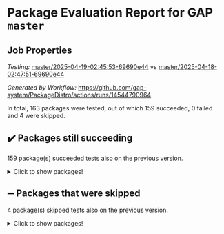 # Package Evaluation Report for GAP `master`

## Job Properties

*Testing:* [master/2025-04-19-02:45:53-69690e44](https://github.com/gap-system/PackageDistro/blob/data/reports/master/2025-04-19-02:45:53-69690e44) vs [master/2025-04-18-02:47:51-69690e44](https://github.com/gap-system/PackageDistro/blob/data/reports/master/2025-04-18-02:47:51-69690e44)

*Generated by Workflow:* https://github.com/gap-system/PackageDistro/actions/runs/14544790964

In total, 163 packages were tested, out of which 159 succeeded, 0 failed and 4 were skipped.

## :heavy_check_mark: Packages still succeeding

159 package(s) succeeded tests also on the previous version.
<details><summary>Click to show packages!</summary>

- 4ti2interface 2024.11-01 [(success)](https://github.com/gap-system/PackageDistro/actions/runs/14544790964/job/40808848018)
- ace 5.7.0 [(success)](https://github.com/gap-system/PackageDistro/actions/runs/14544790964/job/40808848140)
- aclib 1.3.2 [(success)](https://github.com/gap-system/PackageDistro/actions/runs/14544790964/job/40808848294)
- agt 0.3.1 [(success)](https://github.com/gap-system/PackageDistro/actions/runs/14544790964/job/40808848455)
- alco 1.1.1 [(success)](https://github.com/gap-system/PackageDistro/actions/runs/14544790964/job/40808848634)
- alnuth 3.2.1 [(success)](https://github.com/gap-system/PackageDistro/actions/runs/14544790964/job/40808848822)
- anupq 3.3.1 [(success)](https://github.com/gap-system/PackageDistro/actions/runs/14544790964/job/40808848973)
- atlasrep 2.1.9 [(success)](https://github.com/gap-system/PackageDistro/actions/runs/14544790964/job/40808849209)
- autodoc 2023.06.19 [(success)](https://github.com/gap-system/PackageDistro/actions/runs/14544790964/job/40808851847)
- automata 1.16 [(success)](https://github.com/gap-system/PackageDistro/actions/runs/14544790964/job/40808852240)
- automgrp 1.3.3 [(success)](https://github.com/gap-system/PackageDistro/actions/runs/14544790964/job/40808852535)
- autpgrp 1.11.1 [(success)](https://github.com/gap-system/PackageDistro/actions/runs/14544790964/job/40808854066)
- cap 2025.04-04 [(success)](https://github.com/gap-system/PackageDistro/actions/runs/14544790964/job/40808854567)
- caratinterface 2.3.7 [(success)](https://github.com/gap-system/PackageDistro/actions/runs/14544790964/job/40808854684)
- cddinterface 2024.09.02 [(success)](https://github.com/gap-system/PackageDistro/actions/runs/14544790964/job/40808854842)
- circle 1.6.6 [(success)](https://github.com/gap-system/PackageDistro/actions/runs/14544790964/job/40808855063)
- classicpres 1.22 [(success)](https://github.com/gap-system/PackageDistro/actions/runs/14544790964/job/40808855210)
- cohomolo 1.6.11 [(success)](https://github.com/gap-system/PackageDistro/actions/runs/14544790964/job/40808855326)
- congruence 1.2.7 [(success)](https://github.com/gap-system/PackageDistro/actions/runs/14544790964/job/40808855461)
- corefreesub 0.6 [(success)](https://github.com/gap-system/PackageDistro/actions/runs/14544790964/job/40808855582)
- corelg 1.57 [(success)](https://github.com/gap-system/PackageDistro/actions/runs/14544790964/job/40808855708)
- crime 1.6 [(success)](https://github.com/gap-system/PackageDistro/actions/runs/14544790964/job/40808855830)
- crisp 1.4.6 [(success)](https://github.com/gap-system/PackageDistro/actions/runs/14544790964/job/40808855994)
- crypting 0.10.5 [(success)](https://github.com/gap-system/PackageDistro/actions/runs/14544790964/job/40808856123)
- cryst 4.1.27 [(success)](https://github.com/gap-system/PackageDistro/actions/runs/14544790964/job/40808856279)
- crystcat 1.1.10 [(success)](https://github.com/gap-system/PackageDistro/actions/runs/14544790964/job/40808856412)
- ctbllib 1.3.9 [(success)](https://github.com/gap-system/PackageDistro/actions/runs/14544790964/job/40808856534)
- cubefree 1.20 [(success)](https://github.com/gap-system/PackageDistro/actions/runs/14544790964/job/40808856679)
- curlinterface 2.4.0 [(success)](https://github.com/gap-system/PackageDistro/actions/runs/14544790964/job/40808856815)
- cvec 2.8.3 [(success)](https://github.com/gap-system/PackageDistro/actions/runs/14544790964/job/40808856922)
- datastructures 0.3.1 [(success)](https://github.com/gap-system/PackageDistro/actions/runs/14544790964/job/40808857080)
- deepthought 1.0.8 [(success)](https://github.com/gap-system/PackageDistro/actions/runs/14544790964/job/40808857185)
- design 1.8.2 [(success)](https://github.com/gap-system/PackageDistro/actions/runs/14544790964/job/40808857327)
- difsets 2.3.1 [(success)](https://github.com/gap-system/PackageDistro/actions/runs/14544790964/job/40808857463)
- digraphs 1.10.0 [(success)](https://github.com/gap-system/PackageDistro/actions/runs/14544790964/job/40808857608)
- edim 1.3.8 [(success)](https://github.com/gap-system/PackageDistro/actions/runs/14544790964/job/40808857749)
- example 4.4.0 [(success)](https://github.com/gap-system/PackageDistro/actions/runs/14544790964/job/40808857873)
- examplesforhomalg 2023.10-01 [(success)](https://github.com/gap-system/PackageDistro/actions/runs/14544790964/job/40808858011)
- factint 1.6.3 [(success)](https://github.com/gap-system/PackageDistro/actions/runs/14544790964/job/40808858112)
- ferret 1.0.14 [(success)](https://github.com/gap-system/PackageDistro/actions/runs/14544790964/job/40808858245)
- fga 1.5.0 [(success)](https://github.com/gap-system/PackageDistro/actions/runs/14544790964/job/40808858383)
- fining 1.5.6 [(success)](https://github.com/gap-system/PackageDistro/actions/runs/14544790964/job/40808858522)
- float 1.0.7 [(success)](https://github.com/gap-system/PackageDistro/actions/runs/14544790964/job/40808858644)
- format 1.4.4 [(success)](https://github.com/gap-system/PackageDistro/actions/runs/14544790964/job/40808858760)
- forms 1.2.12 [(success)](https://github.com/gap-system/PackageDistro/actions/runs/14544790964/job/40808858884)
- fplsa 1.2.6 [(success)](https://github.com/gap-system/PackageDistro/actions/runs/14544790964/job/40808859036)
- fr 2.4.13 [(success)](https://github.com/gap-system/PackageDistro/actions/runs/14544790964/job/40808859150)
- francy 2.0.3 [(success)](https://github.com/gap-system/PackageDistro/actions/runs/14544790964/job/40808859281)
- fwtree 1.3 [(success)](https://github.com/gap-system/PackageDistro/actions/runs/14544790964/job/40808859418)
- gapdoc 1.6.7 [(success)](https://github.com/gap-system/PackageDistro/actions/runs/14544790964/job/40808859538)
- gauss 2024.11-01 [(success)](https://github.com/gap-system/PackageDistro/actions/runs/14544790964/job/40808859627)
- gaussforhomalg 2024.08-01 [(success)](https://github.com/gap-system/PackageDistro/actions/runs/14544790964/job/40808859740)
- gbnp 1.1.0 [(success)](https://github.com/gap-system/PackageDistro/actions/runs/14544790964/job/40808859844)
- generalizedmorphismsforcap 2025.02-01 [(success)](https://github.com/gap-system/PackageDistro/actions/runs/14544790964/job/40808859993)
- genss 1.6.9 [(success)](https://github.com/gap-system/PackageDistro/actions/runs/14544790964/job/40808860120)
- gradedmodules 2024.12-01 [(success)](https://github.com/gap-system/PackageDistro/actions/runs/14544790964/job/40808860249)
- gradedringforhomalg 2024.07-01 [(success)](https://github.com/gap-system/PackageDistro/actions/runs/14544790964/job/40808860422)
- grape 4.9.2 [(success)](https://github.com/gap-system/PackageDistro/actions/runs/14544790964/job/40808860575)
- groupoids 1.76 [(success)](https://github.com/gap-system/PackageDistro/actions/runs/14544790964/job/40808860714)
- grpconst 2.6.5 [(success)](https://github.com/gap-system/PackageDistro/actions/runs/14544790964/job/40808860848)
- guarana 0.96.3 [(success)](https://github.com/gap-system/PackageDistro/actions/runs/14544790964/job/40808860984)
- guava 3.20 [(success)](https://github.com/gap-system/PackageDistro/actions/runs/14544790964/job/40808861113)
- hap 1.66 [(success)](https://github.com/gap-system/PackageDistro/actions/runs/14544790964/job/40808861250)
- hapcryst 0.1.15 [(success)](https://github.com/gap-system/PackageDistro/actions/runs/14544790964/job/40808861397)
- hecke 1.5.4 [(success)](https://github.com/gap-system/PackageDistro/actions/runs/14544790964/job/40808861556)
- help 4.0 [(success)](https://github.com/gap-system/PackageDistro/actions/runs/14544790964/job/40808861717)
- homalg 2024.01-01 [(success)](https://github.com/gap-system/PackageDistro/actions/runs/14544790964/job/40808861874)
- homalgtocas 2023.11-01 [(success)](https://github.com/gap-system/PackageDistro/actions/runs/14544790964/job/40808862036)
- ibnp 0.15 [(success)](https://github.com/gap-system/PackageDistro/actions/runs/14544790964/job/40808862248)
- idrel 2.48 [(success)](https://github.com/gap-system/PackageDistro/actions/runs/14544790964/job/40808862460)
- images 1.3.3 [(success)](https://github.com/gap-system/PackageDistro/actions/runs/14544790964/job/40808862599)
- intpic 0.4.0 [(success)](https://github.com/gap-system/PackageDistro/actions/runs/14544790964/job/40808862803)
- io 4.9.1 [(success)](https://github.com/gap-system/PackageDistro/actions/runs/14544790964/job/40808862950)
- io_forhomalg 2023.02-04 [(success)](https://github.com/gap-system/PackageDistro/actions/runs/14544790964/job/40808863111)
- irredsol 1.4.4 [(success)](https://github.com/gap-system/PackageDistro/actions/runs/14544790964/job/40808863249)
- json 2.2.2 [(success)](https://github.com/gap-system/PackageDistro/actions/runs/14544790964/job/40808863445)
- jupyterkernel 1.5.1 [(success)](https://github.com/gap-system/PackageDistro/actions/runs/14544790964/job/40808863605)
- jupyterviz 1.5.6 [(success)](https://github.com/gap-system/PackageDistro/actions/runs/14544790964/job/40808863788)
- kan 1.37 [(success)](https://github.com/gap-system/PackageDistro/actions/runs/14544790964/job/40808863949)
- kbmag 1.5.11 [(success)](https://github.com/gap-system/PackageDistro/actions/runs/14544790964/job/40808864117)
- laguna 3.9.7 [(success)](https://github.com/gap-system/PackageDistro/actions/runs/14544790964/job/40808864273)
- liealgdb 2.2.1 [(success)](https://github.com/gap-system/PackageDistro/actions/runs/14544790964/job/40808864456)
- liepring 2.9.1 [(success)](https://github.com/gap-system/PackageDistro/actions/runs/14544790964/job/40808864627)
- liering 2.4.2 [(success)](https://github.com/gap-system/PackageDistro/actions/runs/14544790964/job/40808864798)
- linearalgebraforcap 2025.04-01 [(success)](https://github.com/gap-system/PackageDistro/actions/runs/14544790964/job/40808864927)
- lins 0.9 [(success)](https://github.com/gap-system/PackageDistro/actions/runs/14544790964/job/40808865092)
- localizeringforhomalg 2023.10-01 [(success)](https://github.com/gap-system/PackageDistro/actions/runs/14544790964/job/40808865256)
- loops 3.4.4 [(success)](https://github.com/gap-system/PackageDistro/actions/runs/14544790964/job/40808865395)
- lpres 1.1.1 [(success)](https://github.com/gap-system/PackageDistro/actions/runs/14544790964/job/40808865578)
- majoranaalgebras 1.5.2 [(success)](https://github.com/gap-system/PackageDistro/actions/runs/14544790964/job/40808865760)
- mapclass 1.4.6 [(success)](https://github.com/gap-system/PackageDistro/actions/runs/14544790964/job/40808865919)
- matgrp 0.71 [(success)](https://github.com/gap-system/PackageDistro/actions/runs/14544790964/job/40808866053)
- matricesforhomalg 2024.11-02 [(success)](https://github.com/gap-system/PackageDistro/actions/runs/14544790964/job/40808866251)
- modisom 3.0.0 [(success)](https://github.com/gap-system/PackageDistro/actions/runs/14544790964/job/40808866373)
- modulepresentationsforcap 2024.09-02 [(success)](https://github.com/gap-system/PackageDistro/actions/runs/14544790964/job/40808866518)
- modules 2024.12-01 [(success)](https://github.com/gap-system/PackageDistro/actions/runs/14544790964/job/40808866682)
- monoidalcategories 2025.03-02 [(success)](https://github.com/gap-system/PackageDistro/actions/runs/14544790964/job/40808866865)
- nconvex 2024.12-01 [(success)](https://github.com/gap-system/PackageDistro/actions/runs/14544790964/job/40808867002)
- nilmat 1.4.2 [(success)](https://github.com/gap-system/PackageDistro/actions/runs/14544790964/job/40808867133)
- nock 1.5 [(success)](https://github.com/gap-system/PackageDistro/actions/runs/14544790964/job/40808867281)
- normalizinterface 1.4.0 [(success)](https://github.com/gap-system/PackageDistro/actions/runs/14544790964/job/40808867453)
- nq 2.5.11 [(success)](https://github.com/gap-system/PackageDistro/actions/runs/14544790964/job/40808867604)
- numericalsgps 1.4.0 [(success)](https://github.com/gap-system/PackageDistro/actions/runs/14544790964/job/40808867770)
- openmath 11.5.3 [(success)](https://github.com/gap-system/PackageDistro/actions/runs/14544790964/job/40808867924)
- orb 5.0.0 [(success)](https://github.com/gap-system/PackageDistro/actions/runs/14544790964/job/40808868037)
- packagemanager 1.6.2 [(success)](https://github.com/gap-system/PackageDistro/actions/runs/14544790964/job/40808868189)
- patternclass 2.4.5 [(success)](https://github.com/gap-system/PackageDistro/actions/runs/14544790964/job/40808868339)
- permut 2.0.5 [(success)](https://github.com/gap-system/PackageDistro/actions/runs/14544790964/job/40808868469)
- polenta 1.3.11 [(success)](https://github.com/gap-system/PackageDistro/actions/runs/14544790964/job/40808868578)
- polymaking 0.8.7 [(success)](https://github.com/gap-system/PackageDistro/actions/runs/14544790964/job/40808868709)
- primgrp 3.4.4 [(success)](https://github.com/gap-system/PackageDistro/actions/runs/14544790964/job/40808868858)
- profiling 2.6.0 [(success)](https://github.com/gap-system/PackageDistro/actions/runs/14544790964/job/40808869119)
- qdistrnd 0.9.5 [(success)](https://github.com/gap-system/PackageDistro/actions/runs/14544790964/job/40808869249)
- qpa 1.35 [(success)](https://github.com/gap-system/PackageDistro/actions/runs/14544790964/job/40808869360)
- quagroup 1.8.4 [(success)](https://github.com/gap-system/PackageDistro/actions/runs/14544790964/job/40808869464)
- radiroot 2.9 [(success)](https://github.com/gap-system/PackageDistro/actions/runs/14544790964/job/40808869621)
- rcwa 4.7.1 [(success)](https://github.com/gap-system/PackageDistro/actions/runs/14544790964/job/40808869738)
- rds 1.8 [(success)](https://github.com/gap-system/PackageDistro/actions/runs/14544790964/job/40808869883)
- recog 1.4.4 [(success)](https://github.com/gap-system/PackageDistro/actions/runs/14544790964/job/40808870074)
- repndecomp 1.3.0 [(success)](https://github.com/gap-system/PackageDistro/actions/runs/14544790964/job/40808870212)
- repsn 3.1.2 [(success)](https://github.com/gap-system/PackageDistro/actions/runs/14544790964/job/40808870346)
- resclasses 4.7.3 [(success)](https://github.com/gap-system/PackageDistro/actions/runs/14544790964/job/40808870466)
- ringsforhomalg 2024.11-02 [(success)](https://github.com/gap-system/PackageDistro/actions/runs/14544790964/job/40808870588)
- sco 2023.08-01 [(success)](https://github.com/gap-system/PackageDistro/actions/runs/14544790964/job/40808870721)
- scscp 2.4.3 [(success)](https://github.com/gap-system/PackageDistro/actions/runs/14544790964/job/40808870868)
- semigroups 5.5.0 [(success)](https://github.com/gap-system/PackageDistro/actions/runs/14544790964/job/40808870979)
- sglppow 2.4 [(success)](https://github.com/gap-system/PackageDistro/actions/runs/14544790964/job/40808871136)
- sgpviz 0.999.6 [(success)](https://github.com/gap-system/PackageDistro/actions/runs/14544790964/job/40808871286)
- simpcomp 2.1.14 [(success)](https://github.com/gap-system/PackageDistro/actions/runs/14544790964/job/40808871413)
- singular 2024.06.03 [(success)](https://github.com/gap-system/PackageDistro/actions/runs/14544790964/job/40808871530)
- sl2reps 1.1 [(success)](https://github.com/gap-system/PackageDistro/actions/runs/14544790964/job/40808871662)
- sla 1.6.2 [(success)](https://github.com/gap-system/PackageDistro/actions/runs/14544790964/job/40808871805)
- smallantimagmas 0.3.0 [(success)](https://github.com/gap-system/PackageDistro/actions/runs/14544790964/job/40808871949)
- smallgrp 1.5.4 [(success)](https://github.com/gap-system/PackageDistro/actions/runs/14544790964/job/40808872077)
- smallsemi 0.7.2 [(success)](https://github.com/gap-system/PackageDistro/actions/runs/14544790964/job/40808872216)
- sonata 2.9.6 [(success)](https://github.com/gap-system/PackageDistro/actions/runs/14544790964/job/40808872332)
- sophus 1.27 [(success)](https://github.com/gap-system/PackageDistro/actions/runs/14544790964/job/40808872484)
- sotgrps 1.3 [(success)](https://github.com/gap-system/PackageDistro/actions/runs/14544790964/job/40808872652)
- spinsym 1.5.2 [(success)](https://github.com/gap-system/PackageDistro/actions/runs/14544790964/job/40808872794)
- standardff 1.0 [(success)](https://github.com/gap-system/PackageDistro/actions/runs/14544790964/job/40808872970)
- symbcompcc 1.3.2 [(success)](https://github.com/gap-system/PackageDistro/actions/runs/14544790964/job/40808873117)
- thelma 1.3 [(success)](https://github.com/gap-system/PackageDistro/actions/runs/14544790964/job/40808873277)
- tomlib 1.2.11 [(success)](https://github.com/gap-system/PackageDistro/actions/runs/14544790964/job/40808873398)
- toolsforhomalg 2024.09-01 [(success)](https://github.com/gap-system/PackageDistro/actions/runs/14544790964/job/40808873551)
- toric 1.9.6 [(success)](https://github.com/gap-system/PackageDistro/actions/runs/14544790964/job/40808873684)
- transgrp 3.6.5 [(success)](https://github.com/gap-system/PackageDistro/actions/runs/14544790964/job/40808873809)
- typeset 1.2.2 [(success)](https://github.com/gap-system/PackageDistro/actions/runs/14544790964/job/40808873941)
- ugaly 4.1.3 [(success)](https://github.com/gap-system/PackageDistro/actions/runs/14544790964/job/40808874061)
- unipot 1.6 [(success)](https://github.com/gap-system/PackageDistro/actions/runs/14544790964/job/40808874226)
- unitlib 4.2.0 [(success)](https://github.com/gap-system/PackageDistro/actions/runs/14544790964/job/40808874358)
- utils 0.89 [(success)](https://github.com/gap-system/PackageDistro/actions/runs/14544790964/job/40808874538)
- uuid 0.7 [(success)](https://github.com/gap-system/PackageDistro/actions/runs/14544790964/job/40808874670)
- walrus 0.9991 [(success)](https://github.com/gap-system/PackageDistro/actions/runs/14544790964/job/40808874823)
- wedderga 4.10.5 [(success)](https://github.com/gap-system/PackageDistro/actions/runs/14544790964/job/40808875106)
- wpe 0.8 [(success)](https://github.com/gap-system/PackageDistro/actions/runs/14544790964/job/40808875367)
- xmod 2.92 [(success)](https://github.com/gap-system/PackageDistro/actions/runs/14544790964/job/40808875533)
- xmodalg 1.32 [(success)](https://github.com/gap-system/PackageDistro/actions/runs/14544790964/job/40808875676)
- yangbaxter 0.10.6 [(success)](https://github.com/gap-system/PackageDistro/actions/runs/14544790964/job/40808875836)
- zeromqinterface 0.16 [(success)](https://github.com/gap-system/PackageDistro/actions/runs/14544790964/job/40808876021)
</details>

## :heavy_minus_sign: Packages that were skipped

4 package(s) skipped tests also on the previous version.
<details><summary>Click to show packages!</summary>

- browse 1.8.21 [(skipped)](https://github.com/gap-system/PackageDistro/actions/runs/14544790964/job/40808695435)
- itc 1.5.1 [(skipped)](https://github.com/gap-system/PackageDistro/actions/runs/14544790964/job/40808695435)
- polycyclic 2.16 [(skipped)](https://github.com/gap-system/PackageDistro/actions/runs/14544790964/job/40808695435)
- xgap 4.32 [(skipped)](https://github.com/gap-system/PackageDistro/actions/runs/14544790964/job/40808695435)
</details>

